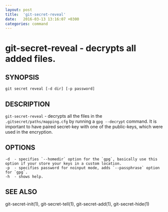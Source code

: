```yaml
---
layout: post
title:  'git-secret-reveal'
date:   2016-03-13 13:16:07 +0300
categories: command
---
```

git-secret-reveal - decrypts all added files.
=============================================

## SYNOPSIS

    git secret reveal [-d dir] [-p password]


## DESCRIPTION
`git-secret-reveal` - decrypts all the files in the `.gitsecret/paths/mapping.cfg` by running a `gpg --decrypt` command. It is important to have paired secret-key with one of the public-keys, which were used in the encryption.


## OPTIONS

    -d  - specifies `--homedir` option for the `gpg`, basically use this option if your store your keys in a custom location.
    -p  - specifies password for noinput mode, adds `--passphrase` option for `gpg`.
    -h  - shows help.


## SEE ALSO

git-secret-init(1), git-secret-tell(1), git-secret-add(1), git-secret-hide(1)
